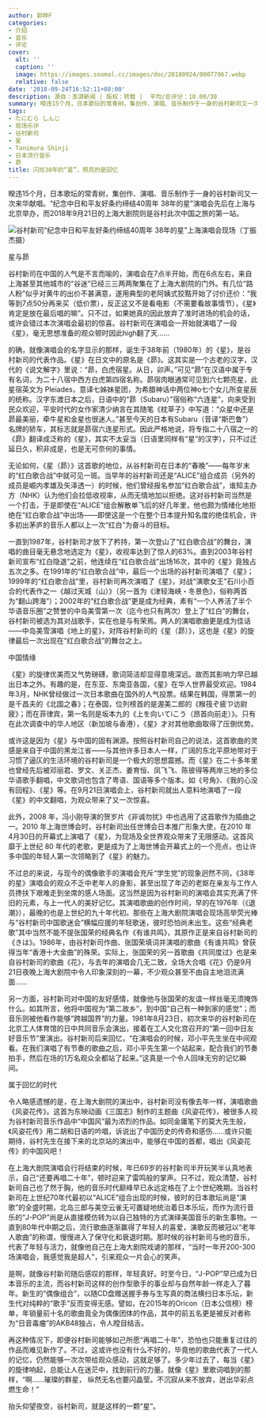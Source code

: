 ```yaml
---
author: 郭晔F
categories:
- 介绍
- 音乐
- 评论
cover:
  alt: ''
  caption: ''
  image: https://images.soomal.cc/images/doc/20180924/00077067.webp
  relative: false
date: '2018-09-24T16:52:11+08:00'
description: 源自：澎湃新闻 | 版权：转载 |  平均/总评分：10.00/30
summary: 暌违15个月，日本歌坛的常青树，集创作、演唱、音乐制作于一身的谷村新司又一次来华献唱。“纪念中日和平友好条约缔结40周年 38年的星”演唱会先后在上海与北京举办，而2018年9月21日的上海大剧院则是谷村此次中国之旅的第一站……
tags:
- たにむら しんじ
- 现场乐评
- 谷村新司
- 星
- Tanimura Shinji
- 日本流行音乐
- 昴
title: 闪烁38年的“星”，照亮的是回忆
---
```


暌违15个月，日本歌坛的常青树，集创作、演唱、音乐制作于一身的谷村新司又一次来华献唱。“纪念中日和平友好条约缔结40周年 38年的星”演唱会先后在上海与北京举办，而2018年9月21日的上海大剧院则是谷村此次中国之旅的第一站。

![谷村新司“纪念中日和平友好条约缔结40周年 38年的星”上海演唱会现场（丁振杰摄）](https://images.soomal.cc/images/doc/20180924/00077066.webp)





星与昴

谷村新司在中国的人气是不言而喻的，演唱会在7点半开始，而在6点左右，来自上海甚至其他城市的“谷迷”已经三三两两聚集在了上海大剧院的门外。有几位“路人粉”似乎对黄牛的出价不甚满意，遂用典型的老阿姨式狡黠开始了讨价还价：“我等到7点50分再来买（低价票），反正这又不是看电影（不需要看故事情节），《星》肯定是放在最后唱的嘛”。只不过，如果她真的因此放弃了准时进场的机会的话，或许会错过本次演唱会最初的惊喜。谷村新司在演唱会一开始就演唱了一段《星》，毫无思想准备的观众顿时因此high翻了天……

的确，就像演唱会的名字显示的那样，诞生于38年前（1980年）的《星》，是谷村新司的代表作品。《星》在日文中的原名是《昴》。这其实是一个古老的汉字，汉代的《说文解字》里说：“昴，白虎宿星。从日，卯声。”可见“昴”在汉语中属于专有名词，为二十八宿中西方白虎第四宿名称。昴宿肉眼通常可见到六七颗亮星，此星宿英文为 Pleiades，意译七姊妹星团，为希腊神话中两位神o七个女儿所变星辰的统称。汉字东渡日本之后，日语中的“昴（Subaru）”宿俗称“六连星”，向来受到民众欢迎，平安时代的女作家清少纳言在其随笔《枕草子》中写道：“众星中还是昴最美丽，牵牛星和金星也很迷人。”甚至今天的日本有Subaru（音译“斯巴鲁”）名牌的轿车，其标志就是昴宿六连星形式。因此严格地说，将专指二十八宿之一的《昴》翻译成泛称的《星》，其实不太妥当（日语里同样有“星”的汉字），只不过迁延日久，积非成是，也是无可奈何的事情。

无论如何，《星（昴）》这首歌的地位，从谷村新司在日本的“春晚”――每年岁末的“红白歌合战”中就可见一斑。当早年的谷村新司还是“ALICE”组合成员（另外的成员是崛内孝雄及矢泽透一）的时候，他们曾经报名参加“红白歌合战”，谁知主办方（NHK）认为他们会拉低收视率，从而无情地加以拒绝。这对谷村新司当然是一个打击，于是即使在“ALICE”组合解散单飞后的好几年里，他也颇为情绪化地拒绝在“红白歌合战”中出场――即使这是一个在整个日本提升知名度的绝佳机会，许多初出茅庐的音乐人都以上一次“红白”为奋斗的目标。

一直到1987年，谷村新司才放下了矜持，第一次登山了“红白歌合战”的舞台，演唱的曲目毫无悬念地选定为《星》，收视率达到了惊人的63%。直到2003年谷村新司宣布“红白隐退”之前，他连续在“红白歌合战”出场16次，其中的《星》竟独占五次之多。在1991年的“红白歌合战”中，最后一个出场的谷村新司演唱了《星》；1999年的“红白歌合战”里，谷村新司再次演唱了《星》，对战“演歌女王”石川小百合的代表作之一《越过天城（山）》（另一首为《津轻海峡・冬景色》，俗称两首为“翻山跨海”）；2002年的“红白歌合战”更是成为经典，素有“一个人养活了半个华语音乐圈”之赞誉的中岛美雪第一次（迄今也只有两次）登上了“红白”的舞台，谷村新司被选为其对战歌手，实在也是与有荣焉。两人的演唱歌曲更是成为佳话――中岛美雪演唱《地上的星》，对阵谷村新司的《星（昴）》，这也是《星》的旋律最后一次出现在“红白歌合战”的舞台之上。

中国情缘

《星》的旋律优美而又气势磅礴，歌词简洁却显得意境深远。故而其影响力早已越出日本之外。有趣的是，在东亚、东南亚各国，《星》在华人世界最受欢迎。1984年3月，NHK曾经做过一次日本歌曲在国外的人气投票。结果在韩国，得票第一的是千昌夫的《北国之春》；在泰国，位列榜首的是渥美二郎的《糇筏ぞ疲ㄗ访尉疲》；而在菲律宾，第一名则是坂本九的《上を向いてiこう（昂首向前走）》。只有在此次调查中的华人地区（新加坡与香港），《星》才对其他歌曲取得了压倒优势。

或许这是因为《星》与中国的固有渊源。按照谷村新司自己的说法，这首歌曲的灵感是来自于中国的黑龙江省――与其他许多日本人一样，广阔的东北平原地带对于习惯了逼仄的生活环境的谷村新司是一个极大的思想震撼。而《星》在二十多年里也曾经先后被邓丽君、罗文、关正杰、姜育恒、凤飞飞、陈彼得等两岸三地的多位华语歌手翻唱，中文歌词也包含了粤语、国语等多个版本。如《号角》、《我的心没有回程》、《星》等。在9月21日演唱会上，谷村新司就出人意料地演唱了一段《星》的中文翻唱，为观众带来了又一次惊喜。

此外，2008 年，冯小刚导演的贺岁片《非诚勿扰》中也选用了这首歌作为插曲之一。2010 年上海世博会时，谷村新司出任世博会日本推广形象大使，在2010 年 4月30日的开幕式上演唱了《星》，为现场及全世界观众带来了无限感动。这首风靡于上世纪 80 年代的老歌，更是成为了上海世博会开幕式上的一个亮点，也让许多中国的年轻人第一次领略到了《星》的魅力。

不过总的来说，与现今的偶像歌手的演唱会充斥“学生党”的现象迥然不同，《38年的星》演唱会的观众不乏中老年人的身影，甚至出现了年迈的老妪在亲友与工作人员搀扶下艰难走到坐席的感人场面。这当然是因为谷村新司的演唱会其实充满了怀旧的元素，与上一代人的美好记忆。其演唱歌曲的创作时间，早的在1976年（《退潮》），最晚的也是上世纪的九十年代初。那些在上海大剧院演唱会现场高举荧光棒与“谷村新司中国歌迷会”横幅应援的年轻歌迷，彼时恐怕尚未出生。这些“经典老歌”其中当然不能不提张国荣的经典名作《有谁共鸣》，其原作正是来自谷村新司的《きは》。1986年，由谷村新司作曲、张国荣填词并演唱的歌曲《有谁共鸣》曾获得当年“香港十大金曲”的殊荣。实际上，张国荣的另一首歌曲《共同度过》也是来自谷村新司的歌曲《花》，与去年的演唱会几无二致，全场大合唱《花》仍是9月21日夜晚上海大剧院中令人印象深刻的一幕，不少观众甚至不由自主地泪流满面……

另一方面，谷村新司对中国的友好感情，就像他与张国荣的友谊一样丝毫无须掩饰什么。如其所言，他将中国视为“第二故乡”，到中国“自己有一种到家的感觉”；而音乐则被他看作能够“跨越国界”的力量。1981年8月23日，初次来华的谷村新司在北京工人体育馆的日中共同音乐会演出，接着在工人文化宫召开的“第一回中日友好音乐节”里演出。谷村新司后来回忆，“在演唱会的时候，邓小平先生坐在中间观看。在我们演唱了有节奏的歌曲之后，邓小平先生第一个站起来，配合我们的节奏拍手，然后在场的1万名观众全都站了起来。”这真是一个令人回味无穷的记忆瞬间。

属于回忆的时代

令人略感遗憾的是，在上海大剧院的演出中，谷村新司没有像去年一样，演唱歌曲《风姿花传》。这首为东映动画《三国志》制作的主题曲《风姿花传》，被很多人视为谷村新司音乐作品中“中国风”最为浓烈的作品。如同金庸笔下的莫大先生般，《风姿花传》用二胡和日语的吟唱，诉说出了中国历史的传奇和感伤……或许只能期待，谷村先生在接下来的北京站的演出中，能够在中国的首都，唱出《风姿花传》的中国风吧！

在上海大剧院演唱会行将结束的时候，年已69岁的谷村新司半开玩笑半认真地表示，自己“还要再唱二十年”，顿时迎来了雷鸣般的掌声。只不过，观众清楚，谷村新司自己也了然于胸，他的音乐时代巅峰早已永远定格在了上个世纪晚期。当谷村新司在上世纪70年代最初以“ALICE”组合出现的时候，彼时的日本歌坛尚是“演歌”的全盛时期，北岛三郎与美空云雀无可置疑地统治着日本乐坛，而作为流行音乐的“J-POP”尚是从直接模仿转为以自己独特的方式演绎美国音乐的新生事物。一直到80年代中期之后，流行歌曲逐渐赢得了年轻人的喜爱，演歌反而被冠以“老年人歌曲”的称谓，慢慢进入了保守化和衰退时期。那时候的谷村新司与他的音乐，代表了年轻与活力，就像他自己在上海大剧院戏谑的那样，“当时一年开200-300场演唱会，我感觉我是超人”，引来观众一片会心的笑声。

是啊，就像谷村新司随后感叹的那样，年轻真好。时至今日，“J-POP”早已成为日本音乐的主流，而谷村新司这样的创作型歌手的事业却与自然年龄一样走入了暮年。新生的“偶像组合”，以随CD盘赠送握手券与生写真的商法横扫日本乐坛，新生代对纯粹的“歌手”反而变得无感。譬如，在2015年的Oricon（日本公信榜）榜单，年销量前十名的歌曲竟全为偶像团体的作品，其中的前五名更是被反对者称为“日音毒瘤”的AKB48独占，令人瞠目结舌。

再这种情况下，即便谷村新司能够如己所愿“再唱二十年”，恐怕也只能重复过往的作品而难见新作了。不过，这或许也没有什么不好的，毕竟他的歌曲代表了一代人的记忆，仍然能够一次次带给观众感动，这就足够了。多少年过去了，每当《星》的旋律响起，总能让人在迷茫中，找到前行的力量。就像《星》里歌词唱到的那样，“啊……璀璨的群星， 纵然无名也要闪晶莹。不沉寂从来不放弃，迸出华彩点燃生命！”

抬头仰望夜空，谷村新司，就是这样的一颗“星”。